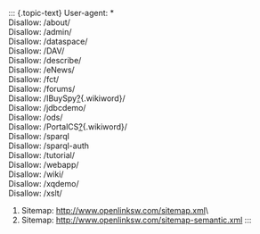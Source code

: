 ::: {.topic-text}
User-agent: \*\
Disallow: /about/\
Disallow: /admin/\
Disallow: /dataspace/\
Disallow: /DAV/\
Disallow: /describe/\
Disallow: /eNews/\
Disallow: /fct/\
Disallow: /forums/\
Disallow:
/IBuySpy[?](http://wikis.openlinksw.com:80/dataspace/owiki/wiki/MetaWiki/IBuySpy&parent=robots){.wikiword}/\
Disallow: /jdbcdemo/\
Disallow: /ods/\
Disallow:
/PortalCS[?](http://wikis.openlinksw.com:80/dataspace/owiki/wiki/MetaWiki/PortalCS&parent=robots){.wikiword}/\
Disallow: /sparql\
Disallow: /sparql-auth\
Disallow: /tutorial/\
Disallow: /webapp/\
Disallow: /wiki/\
Disallow: /xqdemo/\
Disallow: /xslt/

1.  Sitemap: <http://www.openlinksw.com/sitemap.xml>\
2.  Sitemap: <http://www.openlinksw.com/sitemap-semantic.xml>
:::
